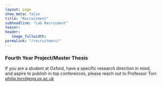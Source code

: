 ```yaml
---
layout: page
show_meta: false
title: "Recruitment"
subheadline: "Lab Recruiment"
teaser: 
header:
   image_fullwidth: 
permalink: "/recruitment/"
---
```


### Fourth Year Project/Master Thesis
If you are a student at Oxford, have a specific research direction in mind, and aspire to publish in top conferences, please reach out to Professor Torr. philip.torr@eng.ox.ac.uk
